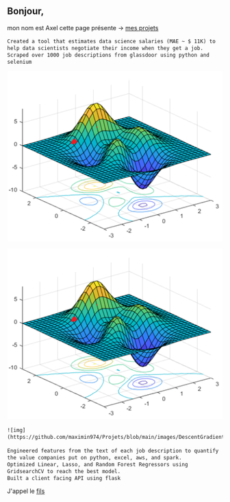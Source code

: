## Bonjour,
 mon nom est Axel
 cette page présente -> [mes projets](https://www.youtube.com/watch?v=1aXk2RViq3c)

    Created a tool that estimates data science salaries (MAE ~ $ 11K) to help data scientists negotiate their income when they get a job.
    Scraped over 1000 job descriptions from glassdoor using python and selenium
    
![Figure 1](images/DescentGradient.png?raw=true)
    
  ![Figure 1-1](https://github.com/maximin974/Projets/blob/main/images/DescentGradient.png "Figure 1-1")
    
    ![img](https://github.com/maximin974/Projets/blob/main/images/DescentGradient.png)
    
    Engineered features from the text of each job description to quantify the value companies put on python, excel, aws, and spark.
    Optimized Linear, Lasso, and Random Forest Regressors using GridsearchCV to reach the best model.
    Built a client facing API using flask

J'appel le [fils](https://maximin974.github.io/Projets/blob/main/images/README.md)
